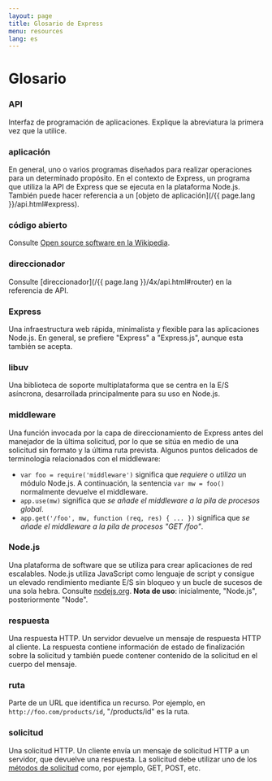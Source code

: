 ```yaml
---
layout: page
title: Glosario de Express
menu: resources
lang: es
---
```

<!---
 Copyright (c) 2016 StrongLoop, IBM, and Express Contributors
 License: MIT
-->

# Glosario

### API

Interfaz de programación de aplicaciones.  Explique la abreviatura la primera vez que la utilice.

### aplicación

En general, uno o varios programas diseñados para realizar operaciones para un determinado propósito.  En el contexto de Express, un programa que utiliza la API de Express que se ejecuta en la plataforma Node.js.  También puede hacer referencia a un [objeto de aplicación](/{{ page.lang }}/api.html#express).

### código abierto

Consulte [Open source software en la Wikipedia](http://en.wikipedia.org/wiki/Open-source_software).

### direccionador

Consulte [direccionador](/{{ page.lang }}/4x/api.html#router) en la referencia de API.

### Express

Una infraestructura web rápida, minimalista y flexible para las aplicaciones Node.js.  En general, se prefiere "Express" a "Express.js", aunque esta también se acepta.

### libuv

Una biblioteca de soporte multiplataforma que se centra en la E/S asíncrona, desarrollada principalmente para su uso en Node.js.

### middleware

Una función invocada por la capa de direccionamiento de Express antes del manejador de la última solicitud, por lo que se sitúa en medio de una solicitud sin formato y la última ruta prevista.  Algunos puntos delicados de terminología relacionados con el middleware:

  * `var foo = require('middleware')` significa que *requiere* o *utiliza* un módulo Node.js. A continuación, la sentencia `var mw = foo()` normalmente devuelve el middleware.
  * `app.use(mw)` significa que *se añade el middleware a la pila de procesos global*.
  * `app.get('/foo', mw, function (req, res) { ... })` significa que *se añade el middleware a la pila de procesos "GET /foo"*.

### Node.js

Una plataforma de software que se utiliza para crear aplicaciones de red escalables. Node.js utiliza JavaScript como lenguaje de script y consigue un elevado rendimiento mediante E/S sin bloqueo y un bucle de sucesos de una sola hebra.  Consulte [nodejs.org](http://nodejs.org/). **Nota de uso**: inicialmente, "Node.js", posteriormente "Node".

### respuesta

Una respuesta HTTP. Un servidor devuelve un mensaje de respuesta HTTP al cliente. La respuesta contiene información de estado de finalización sobre la solicitud y también puede contener contenido de la solicitud en el cuerpo del mensaje.

### ruta

Parte de un URL que identifica un recurso.  Por ejemplo, en `http://foo.com/products/id`, "/products/id" es la ruta.

### solicitud

Una solicitud HTTP.  Un cliente envía un mensaje de solicitud HTTP a un servidor, que devuelve una respuesta.  La solicitud debe utilizar uno de los [métodos de solicitud](https://en.wikipedia.org/wiki/Hypertext_Transfer_Protocol#Request_methods) como, por ejemplo, GET, POST, etc.
